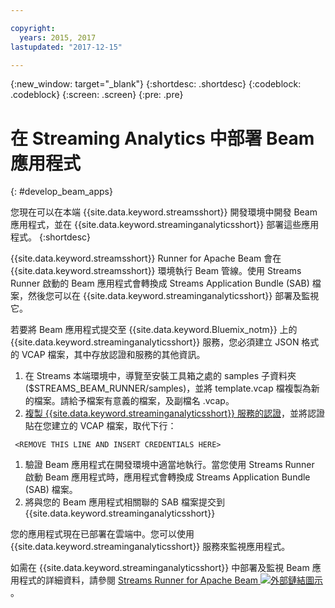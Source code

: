 ```yaml
---

copyright:
  years: 2015, 2017
lastupdated: "2017-12-15"

---
```


<!-- Attribute definitions -->
{:new_window: target="_blank"}
{:shortdesc: .shortdesc}
{:codeblock: .codeblock}
{:screen: .screen}
{:pre: .pre}

# 在 Streaming Analytics 中部署 Beam 應用程式
{: #develop_beam_apps}

您現在可以在本端 {{site.data.keyword.streamsshort}} 開發環境中開發 Beam 應用程式，並在 {{site.data.keyword.streaminganalyticsshort}} 部署這些應用程式。
{:shortdesc}

{{site.data.keyword.streamsshort}} Runner for Apache Beam 會在 {{site.data.keyword.streamsshort}} 環境執行 Beam 管線。使用 Streams Runner 啟動的 Beam 應用程式會轉換成 Streams Application Bundle (SAB) 檔案，然後您可以在 {{site.data.keyword.streaminganalyticsshort}} 部署及監視它。

若要將 Beam 應用程式提交至 {{site.data.keyword.Bluemix_notm}} 上的 {{site.data.keyword.streaminganalyticsshort}} 服務，您必須建立 JSON 格式的 VCAP 檔案，其中存放認證和服務的其他資訊。

1. 在 Streams 本端環境中，導覽至安裝工具箱之處的 samples 子資料夾 ($STREAMS_BEAM_RUNNER/samples)，並將 template.vcap 檔複製為新的檔案。請給予檔案有意義的檔案，及副檔名 .vcap。
1. [複製 {{site.data.keyword.streaminganalyticsshort}} 服務的認證](/docs/services/StreamingAnalytics/r_vcap_services.html)，並將認證貼在您建立的 VCAP 檔案，取代下行：
```
 <REMOVE THIS LINE AND INSERT CREDENTIALS HERE>
 ```
1. 驗證 Beam 應用程式在開發環境中適當地執行。當您使用 Streams Runner 啟動 Beam 應用程式時，應用程式會轉換成 Streams Application Bundle (SAB) 檔案。
1. 將與您的 Beam 應用程式相關聯的 SAB 檔案提交到 {{site.data.keyword.streaminganalyticsshort}}

您的應用程式現在已部署在雲端中。您可以使用 {{site.data.keyword.streaminganalyticsshort}} 服務來監視應用程式。

如需在 {{site.data.keyword.streaminganalyticsshort}} 中部署及監視 Beam 應用程式的詳細資料，請參閱 [Streams Runner for Apache Beam ![外部鏈結圖示](../../icons/launch-glyph.svg "外部鏈結圖示")](https://ibmstreams.github.io/streamsx.documentation/docs/beamrunner/beamrunner-1-intro/)。
